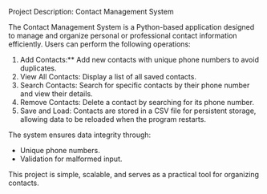 Project Description: Contact Management System

The Contact Management System is a Python-based application designed to manage and organize personal or professional contact information efficiently. Users can perform the following operations:

1. Add Contacts:** Add new contacts with unique phone numbers to avoid duplicates.
2. View All Contacts: Display a list of all saved contacts.
3. Search Contacts: Search for specific contacts by their phone number and view their details.
4. Remove Contacts: Delete a contact by searching for its phone number.
5. Save and Load: Contacts are stored in a CSV file for persistent storage, allowing data to be reloaded when the program restarts.

The system ensures data integrity through:
- Unique phone numbers.
- Validation for malformed input.

This project is simple, scalable, and serves as a practical tool for organizing contacts.
